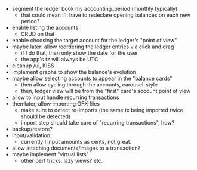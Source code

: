 - segment the ledger book my accounting_period (monthly typically)
  - that could mean I'll have to redeclare opening balances on each new period?
- enable listing the accounts
  - CRUD on that
- enable choosing the target account for the ledger's "point of view"
- maybe later: allow reordering the ledger entries via click and drag
  - if I do that, then only show the date for the user
  - the app's tz will always be UTC
- cleanup /ui, KISS
- implement graphs to show the balance's evolution
- maybe allow selecting accounts to appear in the "balance cards"
  - then allow cycling through the accounts, carousel-style
  - then, ledger view will be from the "first" card's account point of view
- allow to input handle recurring transactions
- ~~then later, allow importing OFX files~~
  - make sure to detect re-imports (the same tx being imported twice should be
    detected)
  - import step should take care of "recurring transactions", how?
- backup/restore?
- input/validation
  - currently I input amounts as cents, not great.
- allow attaching documents/images to a transaction?
- maybe implement "virtual lists"
  - other perf tricks, lazy views? etc.
